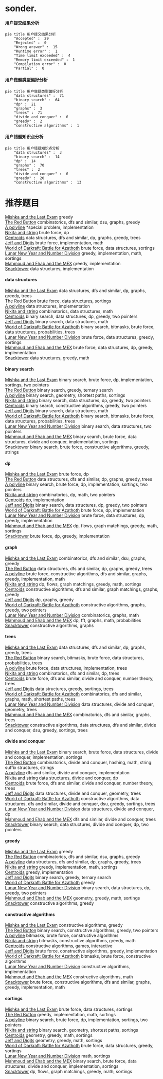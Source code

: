 # sonder.
<!-- tabs:start -->
#### **用户提交结果分析**

```mermaid
pie title 用户提交结果分析
    "Accepted" :  29
    "Rejected" :  0
    "Wrong answer" :  15
    "Runtime error" :  1
    "Time limit exceeded" :  4
    "Memory limit exceeded" :  1
    "Compilation error" :  0
    "Partial" :  0
```
#### **用户做题类型偏好分析**

```mermaid
pie title 用户做题类型偏好分析
    "data structures" :  71
    "binary search" :  64
    "dp" :  21
    "graphs" :  3
    "trees" :  71
    "divide and conquer" :  0
    "greedy" :  2
    "constructive algorithms" :  1
```
#### **用户错题知识点分析**

```mermaid
pie title 用户错题知识点分析
    "data structures" :  3
    "binary search" :  14
    "dp" :  14
    "graphs" :  70
    "trees" :  2
    "divide and conquer" :  0
    "greedy" :  20
    "constructive algorithms" :  13
```
<!-- tabs:end -->
# 推荐题目
[Mishka and the Last Exam](http://codeforces.com/problemset/problem/1093/C)		greedy		  
[The Red Button](http://codeforces.com/problemset/problem/325/E)		combinatorics,
                        dfs and similar,
                        dsu,
                        graphs,
                        greedy		  
[A polyline](http://codeforces.com/problemset/problem/171/H)		*special problem,
                        implementation		  
[Nikita and string](http://codeforces.com/problemset/problem/877/B)		brute force,
                        dp		  
[Centroids](https://codeforces.com/contest/709/problem/E)		data structures,
                        dfs and similar,
                        dp,
                        graphs,
                        greedy,
                        trees		  
[Jeff and Digits](http://codeforces.com/problemset/problem/352/A)		brute force,
                        implementation,
                        math		  
[World of Darkraft: Battle for Azathoth](http://codeforces.com/problemset/problem/1320/C)		brute force,
                        data structures,
                        sortings		  
[Lunar New Year and Number Division](http://codeforces.com/problemset/problem/1106/C)		greedy,
                        implementation,
                        math,
                        sortings		  
[Mahmoud and Ehab and the MEX](http://codeforces.com/problemset/problem/862/A)		greedy,
                        implementation		  
[Snacktower](http://codeforces.com/problemset/problem/767/A)		data structures,
                        implementation		  
<!-- tabs:start -->
#### **data structures**
[Mishka and the Last Exam](https://codeforces.com/contest/709/problem/E)		data structures,
                        dfs and similar,
                        dp,
                        graphs,
                        greedy,
                        trees		  
[The Red Button](http://codeforces.com/problemset/problem/1320/C)		brute force,
                        data structures,
                        sortings		  
[A polyline](http://codeforces.com/problemset/problem/767/A)		data structures,
                        implementation		  
[Nikita and string](http://codeforces.com/problemset/problem/1037/F)		combinatorics,
                        data structures,
                        math		  
[Centroids](http://codeforces.com/problemset/problem/1492/C)		binary search,
                        data structures,
                        dp,
                        greedy,
                        two pointers		  
[Jeff and Digits](http://codeforces.com/problemset/problem/1490/G)		binary search,
                        data structures,
                        math		  
[World of Darkraft: Battle for Azathoth](http://codeforces.com/problemset/problem/1479/D)		binary search,
                        bitmasks,
                        brute force,
                        data structures,
                        probabilities,
                        trees		  
[Lunar New Year and Number Division](http://codeforces.com/problemset/problem/1497/A)		brute force,
                        data structures,
                        greedy,
                        sortings		  
[Mahmoud and Ehab and the MEX](http://codeforces.com/problemset/problem/1491/C)		brute force,
                        data structures,
                        dp,
                        greedy,
                        implementation		  
[Snacktower](http://codeforces.com/problemset/problem/1492/B)		data structures,
                        greedy,
                        math		  
#### **binary search**
[Mishka and the Last Exam](https://codeforces.com/contest/1435/problem/C)		binary search,
                        brute force,
                        dp,
                        implementation,
                        sortings,
                        two pointers		  
[The Red Button](http://codeforces.com/problemset/problem/1301/B)		binary search,
                        greedy,
                        ternary search		  
[A polyline](http://codeforces.com/problemset/problem/1486/B)		binary search,
                        geometry,
                        shortest paths,
                        sortings		  
[Nikita and string](http://codeforces.com/problemset/problem/1492/C)		binary search,
                        data structures,
                        dp,
                        greedy,
                        two pointers		  
[Centroids](http://codeforces.com/problemset/problem/1463/D)		binary search,
                        constructive algorithms,
                        greedy,
                        two pointers		  
[Jeff and Digits](http://codeforces.com/problemset/problem/1490/G)		binary search,
                        data structures,
                        math		  
[World of Darkraft: Battle for Azathoth](http://codeforces.com/problemset/problem/1479/D)		binary search,
                        bitmasks,
                        brute force,
                        data structures,
                        probabilities,
                        trees		  
[Lunar New Year and Number Division](http://codeforces.com/problemset/problem/1436/E)		binary search,
                        data structures,
                        two pointers		  
[Mahmoud and Ehab and the MEX](http://codeforces.com/problemset/problem/1461/D)		binary search,
                        brute force,
                        data structures,
                        divide and conquer,
                        implementation,
                        sortings		  
[Snacktower](http://codeforces.com/problemset/problem/1493/C)		binary search,
                        brute force,
                        constructive algorithms,
                        greedy,
                        strings		  
#### **dp**
[Mishka and the Last Exam](http://codeforces.com/problemset/problem/877/B)		brute force,
                        dp		  
[The Red Button](https://codeforces.com/contest/709/problem/E)		data structures,
                        dfs and similar,
                        dp,
                        graphs,
                        greedy,
                        trees		  
[A polyline](https://codeforces.com/contest/1435/problem/C)		binary search,
                        brute force,
                        dp,
                        implementation,
                        sortings,
                        two pointers		  
[Nikita and string](http://codeforces.com/problemset/problem/1437/F)		combinatorics,
                        dp,
                        math,
                        two pointers		  
[Centroids](http://codeforces.com/problemset/problem/835/C)		dp,
                        implementation		  
[Jeff and Digits](http://codeforces.com/problemset/problem/1492/C)		binary search,
                        data structures,
                        dp,
                        greedy,
                        two pointers		  
[World of Darkraft: Battle for Azathoth](https://codeforces.com/contest/1457/problem/C)		brute force,
                        dp,
                        implementation		  
[Lunar New Year and Number Division](http://codeforces.com/problemset/problem/1491/C)		brute force,
                        data structures,
                        dp,
                        greedy,
                        implementation		  
[Mahmoud and Ehab and the MEX](http://codeforces.com/problemset/problem/1437/C)		dp,
                        flows,
                        graph matchings,
                        greedy,
                        math,
                        sortings		  
[Snacktower](http://codeforces.com/problemset/problem/1499/B)		brute force,
                        dp,
                        greedy,
                        implementation		  
#### **graph**
[Mishka and the Last Exam](http://codeforces.com/problemset/problem/325/E)		combinatorics,
                        dfs and similar,
                        dsu,
                        graphs,
                        greedy		  
[The Red Button](https://codeforces.com/contest/709/problem/E)		data structures,
                        dfs and similar,
                        dp,
                        graphs,
                        greedy,
                        trees		  
[A polyline](http://codeforces.com/problemset/problem/1487/C)		brute force,
                        constructive algorithms,
                        dfs and similar,
                        graphs,
                        greedy,
                        implementation,
                        math		  
[Nikita and string](http://codeforces.com/problemset/problem/1437/C)		dp,
                        flows,
                        graph matchings,
                        greedy,
                        math,
                        sortings		  
[Centroids](http://codeforces.com/problemset/problem/1470/D)		constructive algorithms,
                        dfs and similar,
                        graph matchings,
                        graphs,
                        greedy		  
[Jeff and Digits](http://codeforces.com/problemset/problem/1476/C)		dp,
                        graphs,
                        greedy		  
[World of Darkraft: Battle for Azathoth](http://codeforces.com/problemset/problem/1304/D)		constructive algorithms,
                        graphs,
                        greedy,
                        two pointers		  
[Lunar New Year and Number Division](http://codeforces.com/problemset/problem/1475/C)		combinatorics,
                        graphs,
                        math		  
[Mahmoud and Ehab and the MEX](http://codeforces.com/problemset/problem/553/E)		dp,
                        fft,
                        graphs,
                        math,
                        probabilities		  
[Snacktower](http://codeforces.com/problemset/problem/1495/C)		constructive algorithms,
                        graphs		  
#### **trees**
[Mishka and the Last Exam](https://codeforces.com/contest/709/problem/E)		data structures,
                        dfs and similar,
                        dp,
                        graphs,
                        greedy,
                        trees		  
[The Red Button](http://codeforces.com/problemset/problem/1479/D)		binary search,
                        bitmasks,
                        brute force,
                        data structures,
                        probabilities,
                        trees		  
[A polyline](http://codeforces.com/problemset/problem/1511/C)		brute force,
                        data structures,
                        implementation,
                        trees		  
[Nikita and string](http://codeforces.com/problemset/problem/1499/F)		combinatorics,
                        dfs and similar,
                        dp,
                        trees		  
[Centroids](http://codeforces.com/problemset/problem/1491/E)		brute force,
                        dfs and similar,
                        divide and conquer,
                        number theory,
                        trees		  
[Jeff and Digits](http://codeforces.com/problemset/problem/1466/D)		data structures,
                        greedy,
                        sortings,
                        trees		  
[World of Darkraft: Battle for Azathoth](http://codeforces.com/problemset/problem/1495/D)		combinatorics,
                        dfs and similar,
                        graphs,
                        math,
                        shortest paths,
                        trees		  
[Lunar New Year and Number Division](http://codeforces.com/problemset/problem/1303/G)		data structures,
                        divide and conquer,
                        geometry,
                        trees		  
[Mahmoud and Ehab and the MEX](http://codeforces.com/problemset/problem/1454/E)		combinatorics,
                        dfs and similar,
                        graphs,
                        trees		  
[Snacktower](http://codeforces.com/problemset/problem/1494/D)		constructive algorithms,
                        data structures,
                        dfs and similar,
                        divide and conquer,
                        dsu,
                        greedy,
                        sortings,
                        trees		  
#### **divide and conquer**
[Mishka and the Last Exam](http://codeforces.com/problemset/problem/1461/D)		binary search,
                        brute force,
                        data structures,
                        divide and conquer,
                        implementation,
                        sortings		  
[The Red Button](http://codeforces.com/problemset/problem/1466/G)		combinatorics,
                        divide and conquer,
                        hashing,
                        math,
                        string suffix structures,
                        strings		  
[A polyline](http://codeforces.com/problemset/problem/1490/D)		dfs and similar,
                        divide and conquer,
                        implementation		  
[Nikita and string](https://codeforces.com/contest/1483/problem/C)		data structures,
                        divide and conquer,
                        dp		  
[Centroids](http://codeforces.com/problemset/problem/1491/E)		brute force,
                        dfs and similar,
                        divide and conquer,
                        number theory,
                        trees		  
[Jeff and Digits](http://codeforces.com/problemset/problem/1303/G)		data structures,
                        divide and conquer,
                        geometry,
                        trees		  
[World of Darkraft: Battle for Azathoth](http://codeforces.com/problemset/problem/1494/D)		constructive algorithms,
                        data structures,
                        dfs and similar,
                        divide and conquer,
                        dsu,
                        greedy,
                        sortings,
                        trees		  
[Lunar New Year and Number Division](http://codeforces.com/problemset/problem/1482/E)		data structures,
                        divide and conquer,
                        dp		  
[Mahmoud and Ehab and the MEX](http://codeforces.com/problemset/problem/566/C)		dfs and similar,
                        divide and conquer,
                        trees		  
[Snacktower](http://codeforces.com/problemset/problem/1428/F)		binary search,
                        data structures,
                        divide and conquer,
                        dp,
                        two pointers		  
#### **greedy**
[Mishka and the Last Exam](http://codeforces.com/problemset/problem/1093/C)		greedy		  
[The Red Button](http://codeforces.com/problemset/problem/325/E)		combinatorics,
                        dfs and similar,
                        dsu,
                        graphs,
                        greedy		  
[A polyline](https://codeforces.com/contest/709/problem/E)		data structures,
                        dfs and similar,
                        dp,
                        graphs,
                        greedy,
                        trees		  
[Nikita and string](http://codeforces.com/problemset/problem/1106/C)		greedy,
                        implementation,
                        math,
                        sortings		  
[Centroids](http://codeforces.com/problemset/problem/862/A)		greedy,
                        implementation		  
[Jeff and Digits](http://codeforces.com/problemset/problem/1301/B)		binary search,
                        greedy,
                        ternary search		  
[World of Darkraft: Battle for Azathoth](http://codeforces.com/problemset/problem/1256/B)		greedy		  
[Lunar New Year and Number Division](http://codeforces.com/problemset/problem/1492/C)		binary search,
                        data structures,
                        dp,
                        greedy,
                        two pointers		  
[Mahmoud and Ehab and the MEX](https://codeforces.com/contest/1496/problem/C)		geometry,
                        greedy,
                        math,
                        sortings		  
[Snacktower](http://codeforces.com/problemset/problem/1493/A)		constructive algorithms,
                        greedy		  
#### **constructive algorithms**
[Mishka and the Last Exam](http://codeforces.com/problemset/problem/1493/A)		constructive algorithms,
                        greedy		  
[The Red Button](http://codeforces.com/problemset/problem/1463/D)		binary search,
                        constructive algorithms,
                        greedy,
                        two pointers		  
[A polyline](https://codeforces.com/contest/1456/problem/B)		bitmasks,
                        brute force,
                        constructive algorithms		  
[Nikita and string](http://codeforces.com/problemset/problem/1492/D)		bitmasks,
                        constructive algorithms,
                        greedy,
                        math		  
[Centroids](https://codeforces.com/contest/1504/problem/D)		constructive algorithms,
                        games,
                        interactive		  
[Jeff and Digits](https://codeforces.com/contest/1483/problem/A)		brute force,
                        constructive algorithms,
                        greedy,
                        implementation		  
[World of Darkraft: Battle for Azathoth](https://codeforces.com/contest/1457/problem/D)		bitmasks,
                        brute force,
                        constructive algorithms		  
[Lunar New Year and Number Division](http://codeforces.com/problemset/problem/1513/A)		constructive algorithms,
                        implementation		  
[Mahmoud and Ehab and the MEX](http://codeforces.com/problemset/problem/1473/C)		constructive algorithms,
                        math		  
[Snacktower](http://codeforces.com/problemset/problem/1487/C)		brute force,
                        constructive algorithms,
                        dfs and similar,
                        graphs,
                        greedy,
                        implementation,
                        math		  
#### **sortings**
[Mishka and the Last Exam](http://codeforces.com/problemset/problem/1320/C)		brute force,
                        data structures,
                        sortings		  
[The Red Button](http://codeforces.com/problemset/problem/1106/C)		greedy,
                        implementation,
                        math,
                        sortings		  
[A polyline](https://codeforces.com/contest/1435/problem/C)		binary search,
                        brute force,
                        dp,
                        implementation,
                        sortings,
                        two pointers		  
[Nikita and string](http://codeforces.com/problemset/problem/1486/B)		binary search,
                        geometry,
                        shortest paths,
                        sortings		  
[Centroids](https://codeforces.com/contest/1496/problem/C)		geometry,
                        greedy,
                        math,
                        sortings		  
[Jeff and Digits](http://codeforces.com/problemset/problem/1495/A)		geometry,
                        greedy,
                        math,
                        sortings		  
[World of Darkraft: Battle for Azathoth](http://codeforces.com/problemset/problem/1497/A)		brute force,
                        data structures,
                        greedy,
                        sortings		  
[Lunar New Year and Number Division](http://codeforces.com/problemset/problem/1427/A)		math,
                        sortings		  
[Mahmoud and Ehab and the MEX](http://codeforces.com/problemset/problem/1461/D)		binary search,
                        brute force,
                        data structures,
                        divide and conquer,
                        implementation,
                        sortings		  
[Snacktower](http://codeforces.com/problemset/problem/1437/C)		dp,
                        flows,
                        graph matchings,
                        greedy,
                        math,
                        sortings		  
<!-- tabs:end -->
